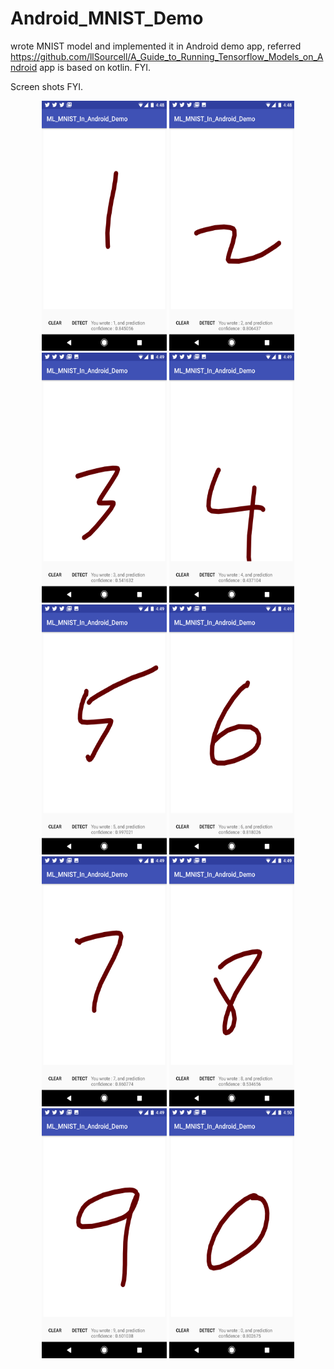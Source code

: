 # Android_MNIST_Demo
wrote MNIST model and implemented it in Android demo app, referred https://github.com/llSourcell/A_Guide_to_Running_Tensorflow_Models_on_Android
app is based on kotlin. FYI.

Screen shots FYI.

<p align="center">
<img src="https://raw.githubusercontent.com/Audhil/Android_MNIST_Demo/master/images/one.png" width="200" height="400">
<img src="https://raw.githubusercontent.com/Audhil/Android_MNIST_Demo/master/images/two.png" width="200" height="400">
<img src="https://raw.githubusercontent.com/Audhil/Android_MNIST_Demo/master/images/three.png" width="200" height="400">
<img src="https://raw.githubusercontent.com/Audhil/Android_MNIST_Demo/master/images/four.png" width="200" height="400">
<img src="https://raw.githubusercontent.com/Audhil/Android_MNIST_Demo/master/images/five.png" width="200" height="400">
<img src="https://raw.githubusercontent.com/Audhil/Android_MNIST_Demo/master/images/six.png" width="200" height="400">
<img src="https://raw.githubusercontent.com/Audhil/Android_MNIST_Demo/master/images/seven.png" width="200" height="400">
<img src="https://raw.githubusercontent.com/Audhil/Android_MNIST_Demo/master/images/eight.png" width="200" height="400">
<img src="https://raw.githubusercontent.com/Audhil/Android_MNIST_Demo/master/images/nine.png" width="200" height="400">
<img src="https://raw.githubusercontent.com/Audhil/Android_MNIST_Demo/master/images/zero.png" width="200" height="400">
</p>
